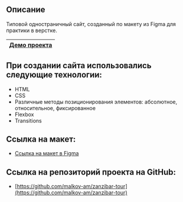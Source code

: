 ## Описание

Типовой одностраничный сайт, созданный по макету из Figma для практики в верстке.

| [Демо проекта](https://zanzibar-tour.web.app) |
|:----:|

## При создании сайта использовались следующие технологии:

- HTML
- CSS
- Различные методы позиционирования элементов: абсолютное, относительное, фиксированное
- Flexbox
- Transitions

## Ссылка на макет:

- [Ссылка на макет в Figma](https://www.figma.com/file/OBmlXxzeMqoBhl7TwOFQU9/%D0%94%D0%BE%D0%BC%D0%B0%D1%88%D0%BD%D1%8F%D1%8F-%D1%80%D0%B0%D0%B1%D0%BE%D1%82%D0%B0-%E2%84%96-5?node-id=0%3A1)

## Ссылка на репозиторий проекта на GitHub:

- [https://github.com/malkov-am/zanzibar-tour](https://github.com/malkov-am/zanzibar-tour)
